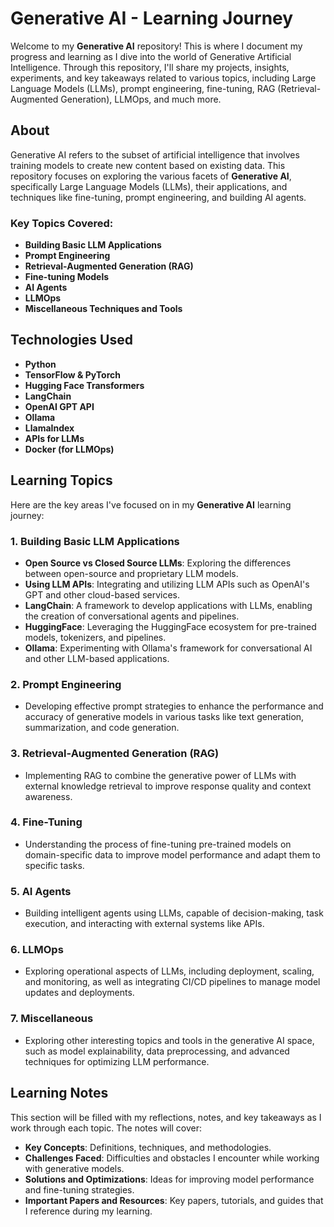 # Generative AI - Learning Journey

Welcome to my **Generative AI** repository! This is where I document my progress and learning as I dive into the world of Generative Artificial Intelligence. Through this repository, I'll share my projects, insights, experiments, and key takeaways related to various topics, including Large Language Models (LLMs), prompt engineering, fine-tuning, RAG (Retrieval-Augmented Generation), LLMOps, and much more.

## About

Generative AI refers to the subset of artificial intelligence that involves training models to create new content based on existing data. This repository focuses on exploring the various facets of **Generative AI**, specifically Large Language Models (LLMs), their applications, and techniques like fine-tuning, prompt engineering, and building AI agents.

### Key Topics Covered:
- **Building Basic LLM Applications**
- **Prompt Engineering**
- **Retrieval-Augmented Generation (RAG)**
- **Fine-tuning Models**
- **AI Agents**
- **LLMOps**
- **Miscellaneous Techniques and Tools**

## Technologies Used

- **Python**
- **TensorFlow & PyTorch**
- **Hugging Face Transformers**
- **LangChain**
- **OpenAI GPT API**
- **Ollama**
- **LlamaIndex**
- **APIs for LLMs**
- **Docker (for LLMOps)**

## Learning Topics

Here are the key areas I've focused on in my **Generative AI** learning journey:

### 1. **Building Basic LLM Applications**
   - **Open Source vs Closed Source LLMs**: Exploring the differences between open-source and proprietary LLM models.
   - **Using LLM APIs**: Integrating and utilizing LLM APIs such as OpenAI's GPT and other cloud-based services.
   - **LangChain**: A framework to develop applications with LLMs, enabling the creation of conversational agents and pipelines.
   - **HuggingFace**: Leveraging the HuggingFace ecosystem for pre-trained models, tokenizers, and pipelines.
   - **Ollama**: Experimenting with Ollama's framework for conversational AI and other LLM-based applications.

### 2. **Prompt Engineering**
   - Developing effective prompt strategies to enhance the performance and accuracy of generative models in various tasks like text generation, summarization, and code generation.

### 3. **Retrieval-Augmented Generation (RAG)**
   - Implementing RAG to combine the generative power of LLMs with external knowledge retrieval to improve response quality and context awareness.

### 4. **Fine-Tuning**
   - Understanding the process of fine-tuning pre-trained models on domain-specific data to improve model performance and adapt them to specific tasks.

### 5. **AI Agents**
   - Building intelligent agents using LLMs, capable of decision-making, task execution, and interacting with external systems like APIs.

### 6. **LLMOps**
   - Exploring operational aspects of LLMs, including deployment, scaling, and monitoring, as well as integrating CI/CD pipelines to manage model updates and deployments.

### 7. **Miscellaneous**
   - Exploring other interesting topics and tools in the generative AI space, such as model explainability, data preprocessing, and advanced techniques for optimizing LLM performance.

## Learning Notes

This section will be filled with my reflections, notes, and key takeaways as I work through each topic. The notes will cover:
- **Key Concepts**: Definitions, techniques, and methodologies.
- **Challenges Faced**: Difficulties and obstacles I encounter while working with generative models.
- **Solutions and Optimizations**: Ideas for improving model performance and fine-tuning strategies.
- **Important Papers and Resources**: Key papers, tutorials, and guides that I reference during my learning.
